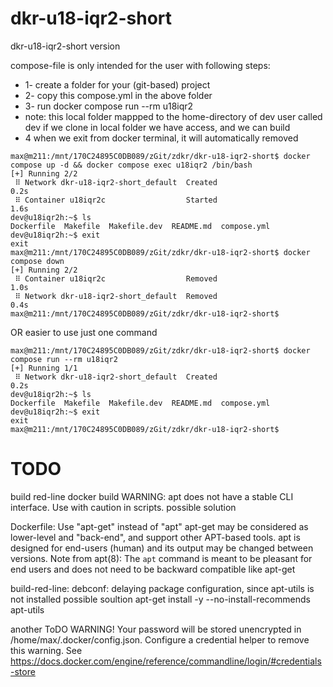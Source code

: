 # dkr-u18-iqr2-short
dkr-u18-iqr2-short version

compose-file is only intended for the user with following steps:
- 1- create a folder for your (git-based) project
- 2- copy this compose.yml in the above folder
- 3- run docker compose run --rm u18iqr2
- note: this local folder mappped to the home-directory of dev user called dev
if we clone in local folder we have access, and we can build
- 4 when we exit from docker terminal, it will automatically removed

```console
max@m211:/mnt/170C24895C0DB089/zGit/zdkr/dkr-u18-iqr2-short$ docker compose up -d && docker compose exec u18iqr2 /bin/bash
[+] Running 2/2
 ⠿ Network dkr-u18-iqr2-short_default  Created                                                                                                                     0.2s
 ⠿ Container u18iqr2c                  Started                                                                                                                     1.6s
dev@u18iqr2h:~$ ls
Dockerfile  Makefile  Makefile.dev  README.md  compose.yml
dev@u18iqr2h:~$ exit
exit
max@m211:/mnt/170C24895C0DB089/zGit/zdkr/dkr-u18-iqr2-short$ docker compose down
[+] Running 2/2
 ⠿ Container u18iqr2c                  Removed                                                                                                                     1.0s
 ⠿ Network dkr-u18-iqr2-short_default  Removed                                                                                                                     0.4s
max@m211:/mnt/170C24895C0DB089/zGit/zdkr/dkr-u18-iqr2-short$ 
```

OR easier to use just one command
```console
max@m211:/mnt/170C24895C0DB089/zGit/zdkr/dkr-u18-iqr2-short$ docker compose run --rm u18iqr2
[+] Running 1/1
 ⠿ Network dkr-u18-iqr2-short_default  Created                                                                                                                     0.2s
dev@u18iqr2h:~$ ls
Dockerfile  Makefile  Makefile.dev  README.md  compose.yml
dev@u18iqr2h:~$ exit
exit
max@m211:/mnt/170C24895C0DB089/zGit/zdkr/dkr-u18-iqr2-short$ 

```


# TODO
build red-line
docker build WARNING: apt does not have a stable CLI interface. Use with caution in scripts.
possible solution

Dockerfile: Use "apt-get" instead of "apt"
apt-get may be considered as lower-level and "back-end", and support other APT-based tools. apt is designed for end-users (human) and its output may be changed between versions. Note from apt(8): The `apt` command is meant to be pleasant for end users and does not need to be backward compatible like apt-get


build-red-line: 
debconf: delaying package configuration, since apt-utils is not installed
possible soultion
apt-get install -y --no-install-recommends apt-utils


another ToDO
WARNING! Your password will be stored unencrypted in /home/max/.docker/config.json.
Configure a credential helper to remove this warning. See
https://docs.docker.com/engine/reference/commandline/login/#credentials-store




